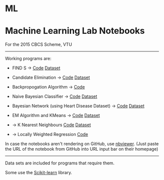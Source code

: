 # ML

# Machine Learning Lab Notebooks
For the 2015 CBCS Scheme, VTU

---
Working programs are:

- FIND S -> [Code](https://github.com/YaegerKnight/ML/blob/master/Program%201%20-%20Find-S.ipynb) [Dataset](https://github.com/YaegerKnight/ML/blob/master/FindS.csv)
- Candidate Elimination -> [Code](https://github.com/YaegerKnight/ML/blob/master/Program%202%20.ipynb) [Dataset](https://github.com/YaegerKnight/ML/blob/master/CandidateElimination1.csv)

- Backpropogation Algorithm -> [Code](https://github.com/YaegerKnight/ML/blob/master/Program%204%20Artificial%20Neural%20Network.ipynb)
- Naive Bayesian Classifier -> [Code](#) [Dataset](#) 

- Bayesian Network (using Heart Disease Dataset) -> [Code](https://github.com/YaegerKnight/ML/blob/master/Program%207%20-%20Using%20pgmpy%20Module%20.ipynb) [Dataset](https://github.com/YaegerKnight/ML/blob/master/Program7DataSet.csv) 
- EM Algorithm and KMeans -> [Code](https://github.com/YaegerKnight/ML/blob/master/Program%208%20EM%20and%20K-Means.ipynb) [Dataset](https://github.com/YaegerKnight/ML/blob/master/Program8DataSet.csv)
- -> K Nearest Neighbours [Code](https://github.com/YaegerKnight/ML/blob/master/Program%209%20K%20Neighbours%20Classifier.ipynb) [Dataset](https://github.com/YaegerKnight/ML/blob/master/iris_data.csv)
- -> Locally Weighted Regression [Code](https://github.com/YaegerKnight/ML/blob/master/Program%2010%20%20Locally%20Weighted%20Regression%20.ipynb) 


In case the notebooks aren't rendering on GitHub, use [nbviewer](https://nbviewer.jupyter.org/).
(Just paste the URL of the notebook from GitHub into URL input bar on their homepage)

---
Data sets are included for programs that require them.

Some use the [Scikit-learn](http://scikit-learn.org/stable/) library.
